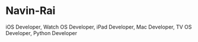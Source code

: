 # Navin-Rai
iOS Developer, Watch OS Developer, iPad Developer, Mac Developer, TV OS Developer, Python Developer

